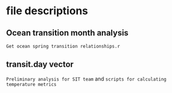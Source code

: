 # file descriptions

## Ocean transition month analysis
`Get ocean spring transition relationships.r`


## transit.day vector
`Preliminary analysis for SIT team` and `scripts for calculating temperature metrics`

